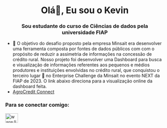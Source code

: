 <h1 align="center">Olá👋, Eu sou o Kevin</h1>
<h3 align="center">Sou estudante do curso de Ciências de dados pela universidade FIAP</h3>

- 🔭 O objetivo do desafio proposto pela empresa Minsait era desenvolver uma ferramenta composta por fontes de dados públicos com com o propósito de reduzir a assimetria de informações na concessão de crédito rural. Nosso projeto foi desenvolver uma Dashboard para busca e visualização de informações referentes aos pequenos e médios produtores e instituições envolvidas no crédito rural, que conquistou o terceiro lugar 🥉 no Enterprise Challenge da Minsait no evento NEXT da FIAP de 2023. O link abaixo direciona para a visualização online da dashboard feita.
- [ AgroCredit Connect](https://app.powerbi.com/view?r=eyJrIjoiM2Y1YzMxMzQtNjU0ZC00ODRmLWE0NDgtMGI5OGJhYTFkNjFhIiwidCI6IjExZGJiZmUyLTg5YjgtNDU0OS1iZTEwLWNlYzM2NGU1OTU1MSIsImMiOjR9)

<h3 align="left">Para se conectar comigo:</h3>
<p align="left">
<a href="https://linkedin.com/in/www.linkedin.com/in/kevin-souza-alves-da-silva" target="blank"><img align="center" src="https://raw.githubusercontent.com/rahuldkjain/github-profile-readme-generator/master/src/images/icons/Social/linked-in-alt.svg" alt="www.linkedin.com/in/kevin-souza-alves-da-silva" height="30" width="40" /></a>
</p>
